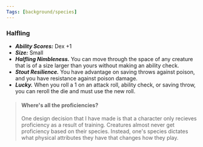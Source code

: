 ```yaml
---
Tags: [background/species]
---
```

### Halfling
- ***Ability Scores:*** Dex +1
- ***Size:*** Small
- ***Halfling Nimbleness.*** You can move through the space of any creature that is of a size larger than yours without making an ability check.
- ***Stout Resilience.*** You have advantage on saving throws against poison, and you have resistance against poison damage.
- ***Lucky.*** When you roll a 1 on an attack roll, ability check, or saving throw, you can reroll the die and must use the new roll.


> #### Where's all the proficiencies?
> One design decision that I have made is that a character only recieves proficiency as a result of training. Creatures almost never get proficiency based on their species. Instead, one's species dictates what physical attributes they have that changes how they play.